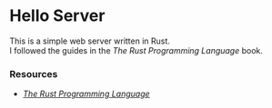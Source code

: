 # Hello Server  

This is a simple web server written in Rust.  
I followed the guides in the _The Rust Programming Language_ book.

### Resources  

- [_The Rust Programming Language_](https://doc.rust-lang.org/book/ch20-01-single-threaded.html)
